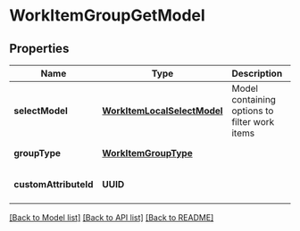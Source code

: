 # WorkItemGroupGetModel
## Properties

| Name | Type | Description | Notes |
|------------ | ------------- | ------------- | -------------|
| **selectModel** | [**WorkItemLocalSelectModel**](WorkItemLocalSelectModel.md) | Model containing options to filter work items | [optional] [default to null] |
| **groupType** | [**WorkItemGroupType**](WorkItemGroupType.md) |  | [default to null] |
| **customAttributeId** | **UUID** |  | [optional] [default to null] |

[[Back to Model list]](../README.md#documentation-for-models) [[Back to API list]](../README.md#documentation-for-api-endpoints) [[Back to README]](../README.md)


